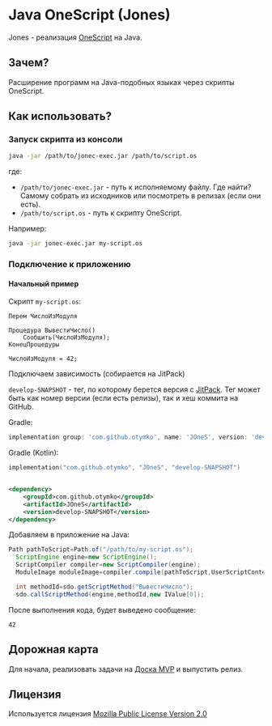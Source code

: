 # Java OneScript (Jones)

Jones - реализация [OneScript](https://github.com/EvilBeaver/OneScript) на Java.

## Зачем?

Расширение программ на Java-подобных языках через скрипты OneScript.

## Как использовать?

### Запуск скрипта из консоли

```sh
java -jar /path/to/jonec-exec.jar /path/to/script.os
```

где:

* `/path/to/jonec-exec.jar` - путь к исполняемому файлу. Где найти? Самому собрать из исходников или посмотреть 
в релизах (если они есть).
* `/path/to/script.os` - путь к скрипту OneScript.

Например:

```sh
java -jar jonec-exec.jar my-script.os
```

### Подключение к приложению

#### Начальный пример

Скрипт `my-script.os`:

```bsl
Перем ЧислоИзМодуля

Процедура ВывестиЧисло()
    Сообщить(ЧислоИзМодуля);
КонецПроцедуры

ЧислоИзМодуля = 42;
```

Подключаем зависимость (собирается на JitPack)

`develop-SNAPSHOT` - тег, по которому берется версия с [JitPack](https://jitpack.io/#otymko/JOneS/). Тег может быть как
номер версии (если есть релизы), так и хеш коммита на GitHub.

Gradle:

```groovy
implementation group: 'com.github.otymko', name: 'JOneS', version: 'develop-SNAPSHOT'
```

Gradle (Kotlin):

```kotlin
implementation("com.github.otymko", "JOneS", "develop-SNAPSHOT")
```

```xml

<dependency>
    <groupId>com.github.otymko</groupId>
    <artifactId>JOneS</artifactId>
    <version>develop-SNAPSHOT</version>
</dependency>
```

Добавляем в приложение на Java:

```java
Path pathToScript=Path.of("/path/to/my-script.os");
  ScriptEngine engine=new ScriptEngine();
  ScriptCompiler compiler=new ScriptCompiler(engine);
  ModuleImage moduleImage=compiler.compile(pathToScript,UserScriptContext.class);

  int methodId=sdo.getScriptMethod("ВывестиЧисло");
  sdo.callScriptMethod(engine,methodId,new IValue[0]);
```

После выполнения кода, будет выведено сообщение:

```
42
```

## Дорожная карта

Для начала, реализовать задачи на [Доска MVP](https://github.com/otymko/JOneS/projects/1) и выпустить релиз.

## Лицензия

Используется лицензия [Mozilla Public License Version 2.0](LICENSE)